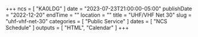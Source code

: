 +++
ncs = [ "KA0LDG" ]
date = "2023-07-23T21:00:00-05:00"
publishDate = "2022-12-20"
endTime = ""
location = ""
title = "UHF/VHF Net 30"
slug = "uhf-vhf-net-30"
categories = [ "Public Service" ]
dates = [ "NCS Schedule" ]
outputs = [ "HTML", "Calendar" ]
+++
